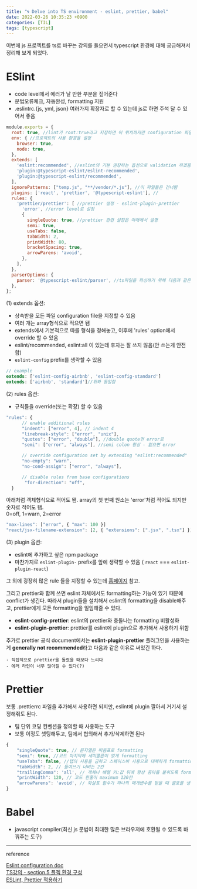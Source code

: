 ```yaml
---
title: "🌀 Delve into TS environment - eslint, prettier, babel"
date: 2022-03-26 10:35:23 +0900
categories: [TIL]
tags: [typescript]
---
```


이번에 js 프로젝트를 ts로 바꾸는 강의를 들으면서 typescript 환경에 대해 궁금해져서 정리해 보게 되었다.

# ESlint

- code level에서 에러가 날 만한 부분을 짚어준다
- 문법오류체크, 자동완성, formatting 지원
- .eslintrc.{js, yml, json} 여러가지 확장자로 할 수 있는데 js로 하면 주석 달 수 있어서 좋음

```js
module.exports = {
  root: true, //lint가 root:true라고 지정하면 이 위치까지만 configuration 파일들을 찾음
  env: { //프로젝트의 사용 환경을 설정
    browser: true,
    node: true,
  },
  extends: [
    'eslint:recommended', //eslint의 기본 권장하는 옵션으로 validation 하겠음
    'plugin:@typescript-eslint/eslint-recommended',
    'plugin:@typescript-eslint/recommended',
  ],
  ignorePatterns: ["temp.js", "**/vendor/*.js"], //이 파일들은 건너뜀
  plugins: ['react', 'prettier', '@typescript-eslint'], //
  rules: {
    'prettier/prettier': [ //prettier 설정 - eslint-plugin-prettier
      'error', //error level로 설정
      {
        singleQuote: true, //prettier 관련 설정은 아래에서 설명
        semi: true,
        useTabs: false,
        tabWidth: 2,
        printWidth: 80,
        bracketSpacing: true,
        arrowParens: 'avoid',
      },
    ],
  },
  parserOptions: {
    parser: '@typescript-eslint/parser', //ts파일을 파싱하기 위해 다음과 같은 parser를 사용하겠다.
  },
};
```

(1) extends 옵션: 
  - 상속받을 모든 파일 configuration file을 지정할 수 있음
  - 여러 개는 array형식으로 적으면 됌
  - extends에서 기본적으로 따를 형식을 정해놓고, 이후에 'rules' option에서 override 할 수 있음
  - eslint/recommended, eslint:all 이 있는데 후자는 잘 쓰지 않음(안 쓰는게 안전함)
  - `eslint-config` prefix를 생략할 수 있음
  ```js
  // example
  extends: ['eslint-config-airbnb', 'eslint-config-standard'] 
  extends: ['airbnb', 'standard']//위와 동일함
  ```
(2) rules 옵션:
  - 규칙들을 override(또는 확장) 할 수 있음
  ```js
  "rules": {
        // enable additional rules
        "indent": ["error", 4], // indent 4
        "linebreak-style": ["error", "unix"],
        "quotes": ["error", "double"], //double quote면 error로
        "semi": ["error", "always"], //semi colon 항상 - 없으면 error

        // override configuration set by extending "eslint:recommended"
        "no-empty": "warn",
        "no-cond-assign": ["error", "always"],

        // disable rules from base configurations
         "for-direction": "off",
    }
  ```
  아래처럼 객체형식으로 적어도 됌. array의 첫 번째 원소는 'error'처럼 적어도 되지만 숫자로 적어도 됌.  
  0=off, 1=warn, 2=error
  ```js
  "max-lines": ["error", { "max": 100 }]
  "react/jsx-filename-extension": [2, { "extensions": [".jsx", ".tsx"] }],
  ```

(3) plugin 옵션:
  - eslint에 추가하고 싶은 npm package
  - 마찬가지로 `eslint-plugin-` prefix를 앞에 생략할 수 있음
  ( `react` === `eslint-plugin-react`)

그 외에 굉장히 많은 rule 들을 지정할 수 있는데 [홈페이지](https://eslint.org/docs/rules/) 참고.  

그리고 prettier와 함께 쓰면 eslint 자체에서도 formatting하는 기능이 있기 때문에 conflict가 생긴다. 따라서 plugin들을 설치해서 eslint의 formatting을 disable해주고, prettier에게 모든 formatting을 일임해줄 수 있다. 
  - **eslint-config-prettier**: eslint의 prettier와 충돌나는 formatting 비활성화
  - **eslint-plugin-prettier**: prettier를 eslint에 plugin으로 추가해서 사용하기 위함  


추가로 prettier 공식 document에서는 **eslint-plugin-prettier** 플러그인을 사용하는 게 **generally not recommended**라고 다음과 같은 이유로 써있긴 하다. 

    - 직접적으로 prettier을 돌렸을 때보다 느리다
    - 에러 라인이 너무 많아질 수 있다(?)


# Prettier
보통 .prettierrc 파일을 추가해서 사용하면 되지만, eslint에 plugin 깔아서 거기서 설정해줘도 된다.
- 팀 단위 코딩 컨벤션을 정의할 때 사용하는 도구
- 보통 이정도 셋팅해두고, 팀에서 협의해서 추가/삭제하면 된다
```js
{
    "singleQuote": true, // 문자열은 따옴표로 formatting
    "semi": true, //코드 마지막에 세미콜른이 있게 formatting
    "useTabs": false, //탭의 사용을 금하고 스페이스바 사용으로 대체하게 formatting
    "tabWidth": 2, // 들여쓰기 너비는 2칸
    "trailingComma": 'all', // 객체나 배열 키:값 뒤에 항상 콤마를 붙히도록 formatting
    "printWidth": 120, // 코드 한줄이 maximum 120칸
    "arrowParens": 'avoid', // 화살표 함수가 하나의 매개변수를 받을 때 괄호를 생략하게 formatting
}
```

# Babel
- javascript compiler(최신 js 문법이 최대한 많은 브라우저에 호환될 수 있도록 바꿔주는 도구)  





----
reference  

  [Eslint configuration doc](https://eslint.org/docs/user-guide/configuring/)  
  [TS강의 - section.5 플젝 환경 구성](https://www.inflearn.com/course/%ED%83%80%EC%9E%85%EC%8A%A4%ED%81%AC%EB%A6%BD%ED%8A%B8-%EC%8B%A4%EC%A0%84/dashboard)  
  [ESLint, Prettier 적용하기](https://velog.io/@recordboy/ESLint-Prettier-%EC%A0%81%EC%9A%A9%ED%95%98%EA%B8%B0)